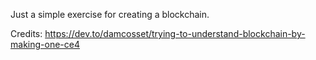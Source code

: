 Just a simple exercise for creating a blockchain.

Credits:
https://dev.to/damcosset/trying-to-understand-blockchain-by-making-one-ce4
